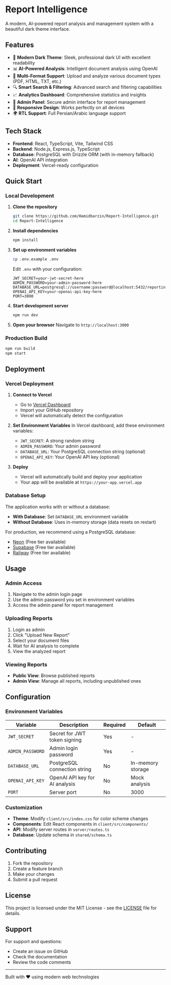 # Report Intelligence

A modern, AI-powered report analysis and management system with a beautiful dark theme interface.

## Features

- 🌙 **Modern Dark Theme**: Sleek, professional dark UI with excellent readability
- 📊 **AI-Powered Analysis**: Intelligent document analysis using OpenAI
- 📁 **Multi-Format Support**: Upload and analyze various document types (PDF, HTML, TXT, etc.)
- 🔍 **Smart Search & Filtering**: Advanced search and filtering capabilities
- 📈 **Analytics Dashboard**: Comprehensive statistics and insights
- 🔐 **Admin Panel**: Secure admin interface for report management
- 📱 **Responsive Design**: Works perfectly on all devices
- 🌍 **RTL Support**: Full Persian/Arabic language support

## Tech Stack

- **Frontend**: React, TypeScript, Vite, Tailwind CSS
- **Backend**: Node.js, Express.js, TypeScript
- **Database**: PostgreSQL with Drizzle ORM (with in-memory fallback)
- **AI**: OpenAI API integration
- **Deployment**: Vercel-ready configuration

## Quick Start

### Local Development

1. **Clone the repository**
   ```bash
   git clone https://github.com/Hamidbarzin/Report-Intelligence.git
   cd Report-Intelligence
   ```

2. **Install dependencies**
   ```bash
   npm install
   ```

3. **Set up environment variables**
   ```bash
   cp .env.example .env
   ```
   
   Edit `.env` with your configuration:
   ```env
   JWT_SECRET=your-jwt-secret-here
   ADMIN_PASSWORD=your-admin-password-here
   DATABASE_URL=postgresql://username:password@localhost:5432/reportintel
   OPENAI_API_KEY=your-openai-api-key-here
   PORT=3000
   ```

4. **Start development server**
   ```bash
   npm run dev
   ```

5. **Open your browser**
   Navigate to `http://localhost:3000`

### Production Build

```bash
npm run build
npm start
```

## Deployment

### Vercel Deployment

1. **Connect to Vercel**
   - Go to [Vercel Dashboard](https://vercel.com/dashboard)
   - Import your GitHub repository
   - Vercel will automatically detect the configuration

2. **Set Environment Variables**
   In Vercel dashboard, add these environment variables:
   - `JWT_SECRET`: A strong random string
   - `ADMIN_PASSWORD`: Your admin password
   - `DATABASE_URL`: Your PostgreSQL connection string (optional)
   - `OPENAI_API_KEY`: Your OpenAI API key (optional)

3. **Deploy**
   - Vercel will automatically build and deploy your application
   - Your app will be available at `https://your-app.vercel.app`

### Database Setup

The application works with or without a database:

- **With Database**: Set `DATABASE_URL` environment variable
- **Without Database**: Uses in-memory storage (data resets on restart)

For production, we recommend using a PostgreSQL database:
- [Neon](https://neon.tech) (Free tier available)
- [Supabase](https://supabase.com) (Free tier available)
- [Railway](https://railway.app) (Free tier available)

## Usage

### Admin Access

1. Navigate to the admin login page
2. Use the admin password you set in environment variables
3. Access the admin panel for report management

### Uploading Reports

1. Login as admin
2. Click "Upload New Report"
3. Select your document files
4. Wait for AI analysis to complete
5. View the analyzed report

### Viewing Reports

- **Public View**: Browse published reports
- **Admin View**: Manage all reports, including unpublished ones

## Configuration

### Environment Variables

| Variable | Description | Required | Default |
|----------|-------------|----------|---------|
| `JWT_SECRET` | Secret for JWT token signing | Yes | - |
| `ADMIN_PASSWORD` | Admin login password | Yes | - |
| `DATABASE_URL` | PostgreSQL connection string | No | In-memory storage |
| `OPENAI_API_KEY` | OpenAI API key for AI analysis | No | Mock analysis |
| `PORT` | Server port | No | 3000 |

### Customization

- **Theme**: Modify `client/src/index.css` for color scheme changes
- **Components**: Edit React components in `client/src/components/`
- **API**: Modify server routes in `server/routes.ts`
- **Database**: Update schema in `shared/schema.ts`

## Contributing

1. Fork the repository
2. Create a feature branch
3. Make your changes
4. Submit a pull request

## License

This project is licensed under the MIT License - see the [LICENSE](LICENSE) file for details.

## Support

For support and questions:
- Create an issue on GitHub
- Check the documentation
- Review the code comments

---

Built with ❤️ using modern web technologies